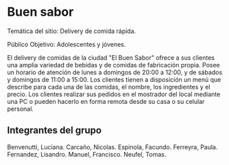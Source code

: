 # Buen sabor

Temática del sitio: Delivery de comida rápida.

Público Objetivo: Adolescentes y jóvenes.

El delivery de comidas de la ciudad "El Buen Sabor" ofrece a sus clientes una amplia variedad de bebidas y de comidas de fabricación propia. Posee un horario de atención de lunes a domingos de 20:00 a 12:00, y de sábados y domingos de 11:00 a 15:00. Los clientes tienen a disposición un menú que describe para cada una de las comidas, el nombre, los ingredientes y el precio. Los clientes realizar sus pedidos en el mostrador del local mediante una PC o pueden hacerlo en forma remota desde su casa o su celular personal.

## Integrantes del grupo

Benvenutti, Luciana.
Carcaño, Nicolas.
Espinola, Facundo.
Ferreyra, Paula.
Fernandez, Lisandro.
Manuel, Francisco.
Neufel, Tomas.
